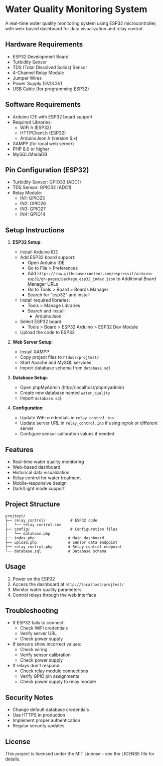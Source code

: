 # Water Quality Monitoring System

A real-time water quality monitoring system using ESP32 microcontroller, with web-based dashboard for data visualization and relay control.

## Hardware Requirements

- ESP32 Development Board
- Turbidity Sensor
- TDS (Total Dissolved Solids) Sensor
- 4-Channel Relay Module
- Jumper Wires
- Power Supply (5V/3.3V)
- USB Cable (for programming ESP32)

## Software Requirements

- Arduino IDE with ESP32 board support
- Required Libraries:
  - WiFi.h (ESP32)
  - HTTPClient.h (ESP32)
  - ArduinoJson.h (version 6.x)
- XAMPP (for local web server)
- PHP 8.0 or higher
- MySQL/MariaDB

## Pin Configuration (ESP32)

- Turbidity Sensor: GPIO33 (ADC1)
- TDS Sensor: GPIO32 (ADC1)
- Relay Module:
  - IN1: GPIO25
  - IN2: GPIO26
  - IN3: GPIO27
  - IN4: GPIO14

## Setup Instructions

1. **ESP32 Setup**:
   - Install Arduino IDE
   - Add ESP32 board support:
     - Open Arduino IDE
     - Go to File > Preferences
     - Add `https://raw.githubusercontent.com/espressif/arduino-esp32/gh-pages/package_esp32_index.json` to Additional Board Manager URLs
     - Go to Tools > Board > Boards Manager
     - Search for "esp32" and install
   - Install required libraries:
     - Tools > Manage Libraries
     - Search and install:
       - ArduinoJson
   - Select ESP32 board:
     - Tools > Board > ESP32 Arduino > ESP32 Dev Module
   - Upload the code to ESP32

2. **Web Server Setup**:
   - Install XAMPP
   - Copy project files to `htdocs/projtest/`
   - Start Apache and MySQL services
   - Import database schema from `database.sql`

3. **Database Setup**:
   - Open phpMyAdmin (http://localhost/phpmyadmin)
   - Create new database named `water_quality`
   - Import `database.sql`

4. **Configuration**:
   - Update WiFi credentials in `relay_control.ino`
   - Update server URL in `relay_control.ino` if using ngrok or different server
   - Configure sensor calibration values if needed

## Features

- Real-time water quality monitoring
- Web-based dashboard
- Historical data visualization
- Relay control for water treatment
- Mobile-responsive design
- Dark/Light mode support

## Project Structure

```
projtest/
├── relay_control/           # ESP32 code
│   └── relay_control.ino
├── config/                  # Configuration files
│   └── database.php
├── index.php               # Main dashboard
├── upload.php              # Sensor data endpoint
├── relay_control.php       # Relay control endpoint
└── database.sql            # Database schema
```

## Usage

1. Power on the ESP32
2. Access the dashboard at `http://localhost/projtest/`
3. Monitor water quality parameters
4. Control relays through the web interface

## Troubleshooting

- If ESP32 fails to connect:
  - Check WiFi credentials
  - Verify server URL
  - Check power supply
- If sensors show incorrect values:
  - Check wiring
  - Verify sensor calibration
  - Check power supply
- If relays don't respond:
  - Check relay module connections
  - Verify GPIO pin assignments
  - Check power supply to relay module

## Security Notes

- Change default database credentials
- Use HTTPS in production
- Implement proper authentication
- Regular security updates

## License

This project is licensed under the MIT License - see the LICENSE file for details. 